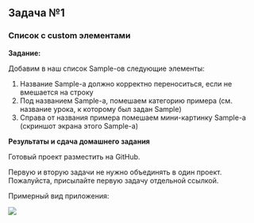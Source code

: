 ## Задача №1
### Список с custom элементами


**Задание:**

Добавим в наш список Sample-ов следующие элементы:
1. Название Sample-а должно корректно переноситься, если не вмешается на строку
2. Под названием Sample-а, помешаем категорию примера (см. название урока, к которому был задан Sample)
3. Справа от названия примера помешаем мини-картинку Sample-а (скриншот экрана этого Sample-а)


**Результаты и сдача домашнего задания**

Готовый проект разместить на GitHub.

Первую и вторую задачи не нужно объединять в один проект. Пожалуйста, присылайте первую задачу отдельной ссылкой.

Примерный вид приложения:

![](https://i.imgur.com/MKWKKUs.png)
